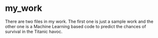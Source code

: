 # my_work 
There are two files in my work. The first one is just a sample work and the other one is a Machine Learning based code to predict the chances of survival in the Titanic havoc. 
